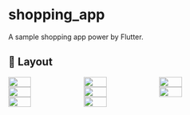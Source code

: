 # shopping_app

A sample shopping app power by Flutter.

## 🎨 Layout
<div style="display:flex">
    <img src="https://github.com/a1573595/shopping_app/assets/25738593/4fcbaeea-6692-4595-bb00-f4ebe15a83d4" width="30%">  
    <img src="https://github.com/a1573595/shopping_app/assets/25738593/4aeb0de4-8f97-497d-a3ae-8d6f7d3a1ef2" width="30%">
    <img src="https://github.com/a1573595/shopping_app/assets/25738593/0ff76345-3938-4fa9-9e76-078c24baf740" width="30%">
</div>

<div style="display:flex">
    <img src="https://github.com/a1573595/shopping_app/assets/25738593/8b76cc69-cc88-43f8-9384-a65d90a40581" width="30%">
    <img src="https://github.com/a1573595/shopping_app/assets/25738593/90331c7e-a9fa-41aa-93e9-fdde8f3a231a" width="30%">
    <img src="https://github.com/a1573595/shopping_app/assets/25738593/2df83934-1872-4619-92e5-9b31dfbb83f7" width="30%">
</div>

<div style="display:flex">
    <img src="https://github.com/a1573595/shopping_app/assets/25738593/0fa62336-6f5f-4e01-a45b-4e425170475c" width="30%">
    <img src="https://github.com/a1573595/shopping_app/assets/25738593/49f19a3e-cc2f-47e8-b239-0f1ffdd835d7" width="30%">
</div>

